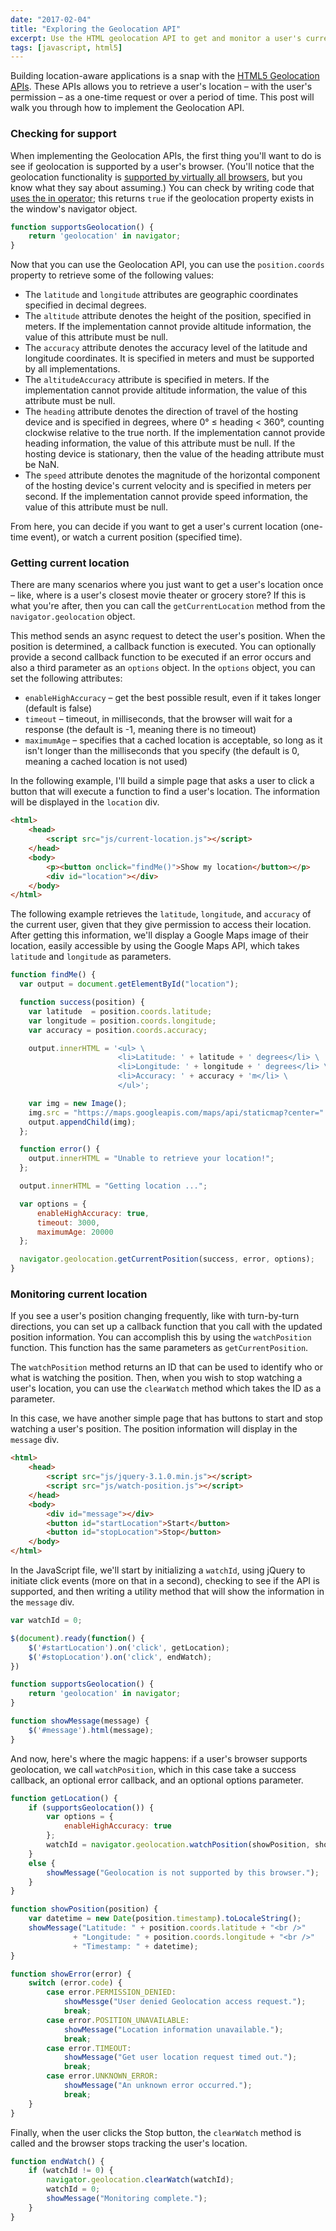 ```yaml
---
date: "2017-02-04"
title: "Exploring the Geolocation API"
excerpt: Use the HTML geolocation API to get and monitor a user's current location.
tags: [javascript, html5]
---
```


Building location-aware applications is a snap with the [HTML5 Geolocation APIs](https://developer.mozilla.org/en-US/docs/Web/API/Geolocation/Using_geolocation). These APIs allows you to retrieve a user's location – with the user's permission – as a one-time request or over a period of time. This post will walk you through how to implement the Geolocation API.

### Checking for support ###

When implementing the Geolocation APIs, the first thing you'll want to do is see if geolocation is supported by a user's browser. (You'll notice that the geolocation functionality is [supported by virtually all browsers](http://caniuse.com/#feat=geolocation), but you know what they say about assuming.) You can check by writing code that [uses the in operator](https://developer.mozilla.org/en-US/docs/Web/JavaScript/Reference/Operators/in); this returns `true` if the geolocation property exists in the window's navigator object.

```javascript
function supportsGeolocation() {
    return 'geolocation' in navigator;
}
```

Now that you can use the Geolocation API, you can use the `position.coords` property to retrieve some of the following values:

* The `latitude` and `longitude` attributes are geographic coordinates specified in decimal degrees.
* The `altitude` attribute denotes the height of the position, specified in meters. If the implementation cannot provide altitude information, the value of this attribute must be null.
* The `accuracy` attribute denotes the accuracy level of the latitude and longitude coordinates. It is specified in meters and must be supported by all implementations.
* The `altitudeAccuracy` attribute is specified in meters. If the implementation cannot provide altitude information, the value of this attribute must be null.
* The `heading` attribute denotes the direction of travel of the hosting device and is specified in degrees, where 0° ≤ heading < 360°, counting clockwise relative to the true north. If the implementation cannot provide heading information, the value of this attribute must be null. If the hosting device is stationary, then the value of the heading attribute must be NaN.
* The `speed` attribute denotes the magnitude of the horizontal component of the hosting device's current velocity and is specified in meters per second. If the implementation cannot provide speed information, the value of this attribute must be null.

From here, you can decide if you want to get a user's current location (one-time event), or watch a current position (specified time).

### Getting current location ###

There are many scenarios where you just want to get a user's location once – like, where is a user's closest movie theater or grocery store? If this is what you're after, then you can call the `getCurrentLocation` method from the `navigator.geolocation` object.

This method sends an async request to detect the user's position. When the position is determined, a callback function is executed. You can optionally provide a second callback function to be executed if an error occurs and also a third parameter as an `options` object. In the `options` object, you can set the following attributes:

* `enableHighAccuracy` – get the best possible result, even if it takes longer (default is false)
* `timeout` – timeout, in milliseconds, that the browser will wait for a response (the default is -1, meaning there is no timeout)
* `maximumAge` – specifies that a cached location is acceptable, so long as it isn't longer than the milliseconds that you specify (the default is 0, meaning a cached location is not used)

In the following example, I'll build a simple page that asks a user to click a button that will execute a function to find a user's location. The information will be displayed in the `location` div.

```html
<html>
    <head>
        <script src="js/current-location.js"></script>
    </head>
    <body>
        <p><button onclick="findMe()">Show my location</button></p>
        <div id="location"></div>
    </body>
</html>
```

The following example retrieves the `latitude`, `longitude`, and `accuracy` of the current user, given that they give permission to access their location. After getting this information, we'll display a Google Maps image of their location, easily accessible by using the Google Maps API, which takes `latitude` and `longitude` as parameters.

```javascript
function findMe() {
  var output = document.getElementById("location");

  function success(position) {
    var latitude  = position.coords.latitude;
    var longitude = position.coords.longitude;
    var accuracy = position.coords.accuracy;

    output.innerHTML = '<ul> \
                        <li>Latitude: ' + latitude + ' degrees</li> \
                        <li>Longitude: ' + longitude + ' degrees</li> \
                        <li>Accuracy: ' + accuracy + 'm</li> \
                        </ul>';

    var img = new Image();
    img.src = "https://maps.googleapis.com/maps/api/staticmap?center=" + latitude + "," + longitude + "&zoom=13&size=300x300&sensor=false";
    output.appendChild(img);
  };

  function error() {
    output.innerHTML = "Unable to retrieve your location!";
  };

  output.innerHTML = "Getting location ...";

  var options = {
      enableHighAccuracy: true,
      timeout: 3000,
      maximumAge: 20000
  };

  navigator.geolocation.getCurrentPosition(success, error, options);
}
```

### Monitoring current location ###

If you see a user's position changing frequently, like with turn-by-turn directions,  you can set up a callback function that you call with the updated position information. You can accomplish this by using the `watchPosition` function. This function has the same parameters as `getCurrentPosition`.

The `watchPosition` method returns an ID that can be used to identify who or what is watching the position. Then, when you wish to stop watching a user's location, you can use the `clearWatch` method which takes the ID as a parameter.

In this case, we have another simple page that has buttons to start and stop watching a user's position. The position information will display in the `message` div.

```html
<html>
    <head>
        <script src="js/jquery-3.1.0.min.js"></script>
        <script src="js/watch-position.js"></script>
    </head>
    <body>
        <div id="message"></div>
        <button id="startLocation">Start</button>
        <button id="stopLocation">Stop</button>
    </body>
</html>
```

In the JavaScript file, we'll start by initializing a `watchId`, using jQuery to initiate click events (more on that in a second), checking to see if the API is supported, and then writing a utility method that will show the information in the `message` div.

```javascript
var watchId = 0;

$(document).ready(function() {
    $('#startLocation').on('click', getLocation);
    $('#stopLocation').on('click', endWatch);
})

function supportsGeolocation() {
    return 'geolocation' in navigator;
}

function showMessage(message) {
    $('#message').html(message);
}
```

And now, here's where the magic happens: if a user's browser supports geolocation, we call `watchPosition`, which in this case take a success callback, an optional error callback, and an optional options parameter.

```javascript
function getLocation() {
    if (supportsGeolocation()) {
        var options = {
            enableHighAccuracy: true
        };
        watchId = navigator.geolocation.watchPosition(showPosition, showError, options);
    }
    else {
        showMessage("Geolocation is not supported by this browser.");
    }
}

function showPosition(position) {
    var datetime = new Date(position.timestamp).toLocaleString();
    showMessage("Latitude: " + position.coords.latitude + "<br />"
              + "Longitude: " + position.coords.longitude + "<br />"
              + "Timestamp: " + datetime);
}

function showError(error) {
    switch (error.code) {
        case error.PERMISSION_DENIED:
            showMessge("User denied Geolocation access request.");
            break;
        case error.POSITION_UNAVAILABLE:
            showMessage("Location information unavailable.");
            break;
        case error.TIMEOUT:
            showMessage("Get user location request timed out.");
            break;
        case error.UNKNOWN_ERROR:
            showMessage("An unknown error occurred.");
            break;
    }
}
```

Finally, when the user clicks the Stop button, the `clearWatch` method is called and the browser stops tracking the user's location.

```javascript
function endWatch() {
    if (watchId != 0) {
        navigator.geolocation.clearWatch(watchId);
        watchId = 0;
        showMessage("Monitoring complete.");
    }
}
```
